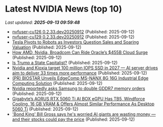 # Latest NVIDIA News (top 10)
_Last updated: **2025-09-13 09:59:48**_

- [nvfuser-cu126 0.2.33.dev20250912](https://pypi.org/project/nvfuser-cu126/0.2.33.dev20250912/) (Published: 2025-09-12)
- [nvfuser-cu129 0.2.33.dev20250912](https://pypi.org/project/nvfuser-cu129/0.2.33.dev20250912/) (Published: 2025-09-12)
- [Tesla Pivots to Robots as Investors Question Sales and Soaring Valuation](https://finance.yahoo.com/news/tesla-pivots-robots-investors-sales-094537687.html) (Published: 2025-09-12)
- [How AMD, Nvidia, Broadcom Can Ride Oracle’s $455B Cloud Surge](https://www.forbes.com/sites/greatspeculations/2025/09/12/how-amd-nvidia-broadcom-can-ride-oracles-455b-cloud-surge/) (Published: 2025-09-12)
- [Is Trump a State Capitalist?](https://www.project-syndicate.org/onpoint/is-trump-a-state-capitalist) (Published: 2025-09-12)
- [Nvidia and Kioxia target 100 million IOPS SSD in 2027 — AI server drives aim to deliver 33 times more performance](https://www.tomshardware.com/tech-industry/nvidia-and-kioxia-target-100-million-iops-ssd-in-2027-33-times-more-than-existing-drives-for-exclusive-use-in-ai-servers) (Published: 2025-09-12)
- [(PR) BIOSTAR Unveils EdgeComp MS-NANX 8G 16G Industrial Edge Computing Solution](https://www.techpowerup.com/340933/biostar-unveils-edgecomp-ms-nanx-8g-16g-industrial-edge-computing-solution) (Published: 2025-09-12)
- [Nvidia reportedly asks Samsung to double GDDR7 memory orders](https://www.digitimes.com/news/a20250910PD226/nvidia-samsung-hbm-revenue-hbm3e.html) (Published: 2025-09-12)
- [Gigabyte’s AORUS RTX 5060 Ti AI BOX eGPU Has TB5, Windforce Cooling, 16 GB VRAM & Offers Almost Similar Performance As Desktop 5060 Ti](https://wccftech.com/gigabyte-aorus-rtx-5060-ti-ai-box-egpu-tb5-windforce-cooling-16-gb-vram/) (Published: 2025-09-12)
- ['Bond King' Bill Gross says he's worried AI giants are wasting money — and their stocks could pay the price](https://www.businessinsider.com/bond-king-bill-gross-ai-stocks-capex-data-centers-tech-2025-9) (Published: 2025-09-12)
